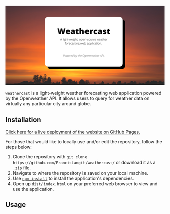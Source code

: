 ![Banner](./readme_banner.png)

`weathercast` is a light-weight weather forecasting web application powered by the Openweather API. It allows users to query for weather data on virtually any particular city around globe.  

## Installation

[Click here for a live deployment of the website on GitHub Pages.](https://francislangit.github.io/weathercast/)

For those that would like to locally use and/or edit the repository, follow the steps below:

1. Clone the repository with `git clone https://github.com/FrancisLangit/weathercast/` or download it as a `.zip` file.
2. Navigate to where the repository is saved on your local machine.
3. Use [`npm install`](https://docs.npmjs.com/cli/v7/commands/npm-install) to install the application's dependencies.
4. Open up `dist/index.html` on your preferred web browser to view and use the application.

## Usage

